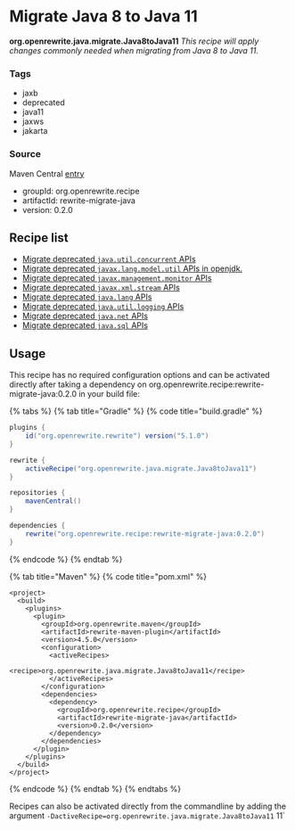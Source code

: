 # Migrate Java 8 to Java 11

 **org.openrewrite.java.migrate.Java8toJava11** _This recipe will apply changes commonly needed when migrating from Java 8 to Java 11._

### Tags

* jaxb
* deprecated
* java11
* jaxws
* jakarta

### Source

Maven Central [entry](https://search.maven.org/artifact/org.openrewrite.recipe/rewrite-migrate-java/0.2.0/jar)

* groupId: org.openrewrite.recipe
* artifactId: rewrite-migrate-java
* version: 0.2.0

## Recipe list

* [Migrate deprecated `java.util.concurrent` APIs](concurrent/javaconcurrentapis.md)
* [Migrate deprecated `javax.lang.model.util` APIs in openjdk.](javax/javaxlangmodelutil.md)
* [Migrate deprecated `javax.management.monitor` APIs](javax/javaxmanagementmonitorapis.md)
* [Migrate deprecated `javax.xml.stream` APIs](javax/javaxxmlstreamapis.md)
* [Migrate deprecated `java.lang` APIs](lang/javalangapis.md)
* [Migrate deprecated `java.util.logging` APIs](logging/javaloggingapis.md)
* [Migrate deprecated `java.net` APIs](net/javanetapis.md)
* [Migrate deprecated `java.sql` APIs](sql/javasqlapis.md)

## Usage

This recipe has no required configuration options and can be activated directly after taking a dependency on org.openrewrite.recipe:rewrite-migrate-java:0.2.0 in your build file:

{% tabs %}
{% tab title="Gradle" %}
{% code title="build.gradle" %}
```groovy
plugins {
    id("org.openrewrite.rewrite") version("5.1.0")
}

rewrite {
    activeRecipe("org.openrewrite.java.migrate.Java8toJava11")
}

repositories {
    mavenCentral()
}

dependencies {
    rewrite("org.openrewrite.recipe:rewrite-migrate-java:0.2.0")
}
```
{% endcode %}
{% endtab %}

{% tab title="Maven" %}
{% code title="pom.xml" %}
```markup
<project>
  <build>
    <plugins>
      <plugin>
        <groupId>org.openrewrite.maven</groupId>
        <artifactId>rewrite-maven-plugin</artifactId>
        <version>4.5.0</version>
        <configuration>
          <activeRecipes>
            <recipe>org.openrewrite.java.migrate.Java8toJava11</recipe>
          </activeRecipes>
        </configuration>
        <dependencies>
          <dependency>
            <groupId>org.openrewrite.recipe</groupId>
            <artifactId>rewrite-migrate-java</artifactId>
            <version>0.2.0</version>
          </dependency>
        </dependencies>
      </plugin>
    </plugins>
  </build>
</project>
```
{% endcode %}
{% endtab %}
{% endtabs %}

Recipes can also be activated directly from the commandline by adding the argument `-DactiveRecipe=org.openrewrite.java.migrate.Java8toJava11` 11\`

